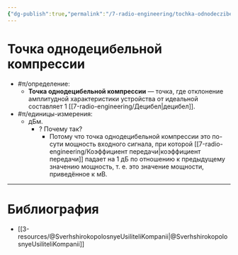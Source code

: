 ```yaml
---
{"dg-publish":true,"permalink":"/7-radio-engineering/tochka-odnodeczibelnoj-kompressii/","title":"Точка однодицебельной компрессии"}
---
```



# Точка однодецибельной компрессии

- #π/определение:
	- **Точка однодецибельной компрессии** — точка, где отклонение амплитудной характеристики устройства от идеальной составляет 1 [[7-radio-engineering/Децибел\|децибел]].
- #π/единицы-измерения:
	- дБм.
		- ? Почему так?
			- Потому что точка однодецибельной компрессии это по-сути мощность входного сигнала, при которой [[7-radio-engineering/Коэффициент передачи\|коэффициент передачи]] падает на 1 дБ по отношению к предыдущему значению мощность, т. е. это значение мощности, приведённое к мВ.

---

# Библиография

- [[3-resources/@SverhshirokopolosnyeUsiliteliKompanii\|@SverhshirokopolosnyeUsiliteliKompanii]]
